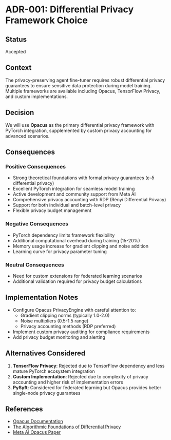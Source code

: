 # ADR-001: Differential Privacy Framework Choice

## Status

Accepted

## Context

The privacy-preserving agent fine-tuner requires robust differential privacy guarantees to ensure sensitive data protection during model training. Multiple frameworks are available including Opacus, TensorFlow Privacy, and custom implementations.

## Decision

We will use **Opacus** as the primary differential privacy framework with PyTorch integration, supplemented by custom privacy accounting for advanced scenarios.

## Consequences

### Positive Consequences

- Strong theoretical foundations with formal privacy guarantees (ε-δ differential privacy)
- Excellent PyTorch integration for seamless model training
- Active development and community support from Meta AI
- Comprehensive privacy accounting with RDP (Rényi Differential Privacy)
- Support for both individual and batch-level privacy
- Flexible privacy budget management

### Negative Consequences

- PyTorch dependency limits framework flexibility
- Additional computational overhead during training (15-20%)
- Memory usage increase for gradient clipping and noise addition
- Learning curve for privacy parameter tuning

### Neutral Consequences

- Need for custom extensions for federated learning scenarios
- Additional validation required for privacy budget calculations

## Implementation Notes

- Configure Opacus PrivacyEngine with careful attention to:
  - Gradient clipping norms (typically 1.0-2.0)
  - Noise multipliers (0.5-1.5 range)
  - Privacy accounting methods (RDP preferred)
- Implement custom privacy auditing for compliance requirements
- Add privacy budget monitoring and alerting

## Alternatives Considered

1. **TensorFlow Privacy**: Rejected due to TensorFlow dependency and less mature PyTorch ecosystem integration
2. **Custom Implementation**: Rejected due to complexity of privacy accounting and higher risk of implementation errors
3. **PySyft**: Considered for federated learning but Opacus provides better single-node privacy guarantees

## References

- [Opacus Documentation](https://opacus.ai/)
- [The Algorithmic Foundations of Differential Privacy](https://www.cis.upenn.edu/~aaroth/Papers/privacybook.pdf)
- [Meta AI Opacus Paper](https://arxiv.org/abs/2109.12298)
